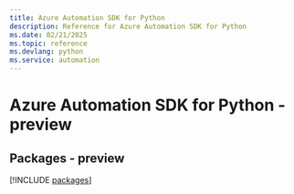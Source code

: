 ```yaml
---
title: Azure Automation SDK for Python
description: Reference for Azure Automation SDK for Python
ms.date: 02/21/2025
ms.topic: reference
ms.devlang: python
ms.service: automation
---
```

# Azure Automation SDK for Python - preview
## Packages - preview
[!INCLUDE [packages](automation-index.md)]
